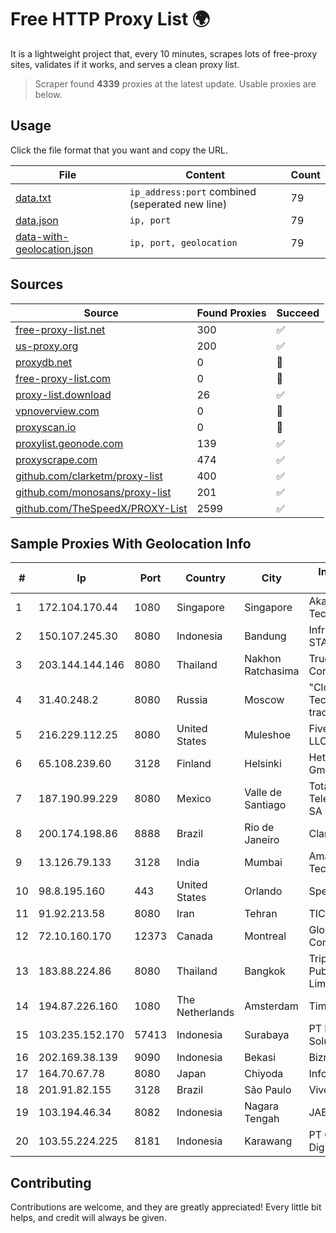
# Free HTTP Proxy List 🌍

It is a lightweight project that, every 10 minutes, scrapes lots of free-proxy sites, validates if it works, and serves a clean proxy list.


> Scraper found **4339** proxies at the latest update. Usable proxies are below.

## Usage

Click the file format that you want and copy the URL.


|File|Content|Count|
|----|-------|-----|
|[data.txt](https://raw.githubusercontent.com/themiralay/Proxy-List-World/master/data.txt)|`ip_address:port` combined (seperated new line)|79|
|[data.json](https://raw.githubusercontent.com/themiralay/Proxy-List-World/master/data.json)|`ip, port`|79|
|[data-with-geolocation.json](https://raw.githubusercontent.com/themiralay/Proxy-List-World/master/data-with-geolocation.json)|`ip, port, geolocation`|79|

## Sources

|Source|Found Proxies|Succeed|
|------|-------------|-------|
|[free-proxy-list.net](https://free-proxy-list.net)|300|✅|
|[us-proxy.org](https://www.us-proxy.org)|200|✅|
|[proxydb.net](http://proxydb.net)|0|🚫|
|[free-proxy-list.com](https://free-proxy-list.com/?page=&port=&type%5B%5D=http&type%5B%5D=https&up_time=0&search=Search)|0|🚫|
|[proxy-list.download](https://www.proxy-list.download/HTTP)|26|✅|
|[vpnoverview.com](https://vpnoverview.com/privacy/anonymous-browsing/free-proxy-servers)|0|🚫|
|[proxyscan.io](https://www.proxyscan.io)|0|🚫|
|[proxylist.geonode.com](https://proxylist.geonode.com/api/proxy-list?limit=300&page=1&sort_by=lastChecked&sort_type=desc&protocols=http,https)|139|✅|
|[proxyscrape.com](https://api.proxyscrape.com/v2/?request=displayproxies&protocol=http&timeout=10000&country=all&ssl=all&anonymity=all)|474|✅|
|[github.com/clarketm/proxy-list](https://raw.githubusercontent.com/clarketm/proxy-list/master/proxy-list-raw.txt)|400|✅|
|[github.com/monosans/proxy-list](https://raw.githubusercontent.com/monosans/proxy-list/main/proxies/http.txt)|201|✅|
|[github.com/TheSpeedX/PROXY-List](https://raw.githubusercontent.com/TheSpeedX/PROXY-List/master/http.txt)|2599|✅|


## Sample Proxies With Geolocation Info

|#|Ip|Port|Country|City|Internet Service Provider|
|-|--|----|-------|----|-------------------------|
|1|172.104.170.44|1080|Singapore|Singapore|Akamai Technologies|
|2|150.107.245.30|8080|Indonesia|Bandung|Infrastruktur STARNET|
|3|203.144.144.146|8080|Thailand|Nakhon Ratchasima|True Internet Corporation CO. Ltd.|
|4|31.40.248.2|8080|Russia|Moscow|"Cloud Technologies" LLC trading as Cloud.ru|
|5|216.229.112.25|8080|United States|Muleshoe|Five Area Systems, LLC|
|6|65.108.239.60|3128|Finland|Helsinki|Hetzner Online GmbH|
|7|187.190.99.229|8080|Mexico|Valle de Santiago|Total Play Telecomunicaciones SA De CV|
|8|200.174.198.86|8888|Brazil|Rio de Janeiro|Claro S.A|
|9|13.126.79.133|3128|India|Mumbai|Amazon Technologies Inc|
|10|98.8.195.160|443|United States|Orlando|Spectrum|
|11|91.92.213.58|8080|Iran|Tehran|TIC|
|12|72.10.160.170|12373|Canada|Montreal|GloboTech Communications|
|13|183.88.224.86|8080|Thailand|Bangkok|Triple T Broadband Public Company Limited|
|14|194.87.226.160|1080|The Netherlands|Amsterdam|TimeWeb Ltd|
|15|103.235.152.170|57413|Indonesia|Surabaya|PT Maxindo Mitra Solusi|
|16|202.169.38.139|9090|Indonesia|Bekasi|Biznet - PSN-NAP|
|17|164.70.67.78|8080|Japan|Chiyoda|InfoSphere|
|18|201.91.82.155|3128|Brazil|São Paulo|Vivo|
|19|103.194.46.34|8082|Indonesia|Nagara Tengah|JABNET|
|20|103.55.224.225|8181|Indonesia|Karawang|PT Gapura Era Digital|



## Contributing

Contributions are welcome, and they are greatly appreciated! Every
little bit helps, and credit will always be given.

